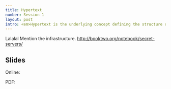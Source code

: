 ```yaml
---
title: Hypertext
number: Session 1
layout: post
intro: <em>Hypertext is the underlying concept defining the structure of the World Wide Web</em> — says Wikipedia. I love hypertext and so should you, because that's what we're going to be working with.
---
```

Lalalal
Mention the infrastructure.
http://booktwo.org/notebook/secret-servers/

## Slides

Online: 

PDF: 
